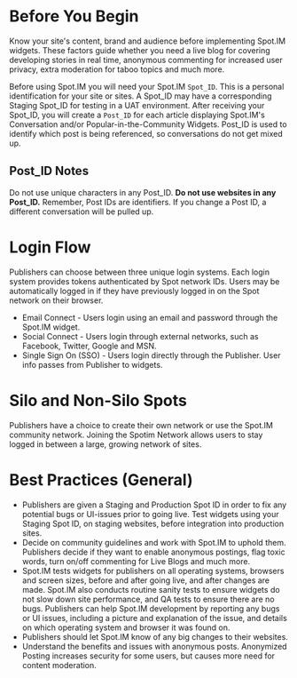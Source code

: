 # Before You Begin
Know your site's content, brand and audience before implementing Spot.IM widgets. These factors guide whether you need a live blog for covering developing stories in real time, anonymous commenting for increased user privacy, extra moderation for taboo topics and much more.

Before using Spot.IM you will need your Spot.IM `Spot_ID`. This is a personal identification for your site or sites. A Spot_ID may have a corresponding Staging Spot_ID for testing in a UAT environment. After receiving your Spot_ID, you will create a `Post_ID` for each article displaying Spot.IM's Conversation and/or Popular-in-the-Community Widgets. Post_ID is used to identify which post is being referenced, so conversations do not get mixed up.

## Post_ID Notes
Do not use unique characters in any Post_ID.
**Do not use websites in any Post_ID.**
Remember, Post IDs are identifiers. If you change a Post ID, a different conversation will be pulled up. 


# Login Flow
Publishers can choose between three unique login systems. Each login system provides tokens authenticated by Spot network IDs. Users may be automatically logged in if they have previously logged in on the Spot network on their browser. 
* Email Connect - Users login using an email and password through the Spot.IM widget. 
* Social Connect - Users login through external networks, such as Facebook, Twitter, Google and MSN.
* Single Sign On (SSO) - Users login directly through the Publisher. User info passes from Publisher to widgets. 


# Silo and Non-Silo Spots
Publishers have a choice to create their own network or use the Spot.IM community network. Joining the Spotim Network allows users to stay logged in between a large, growing network of sites.


# Best Practices (General)
* Publishers are given a Staging and Production Spot ID in order to fix any potential bugs or UI-issues prior to going live. Test widgets using your Staging Spot ID, on staging websites, before integration into production sites.
* Decide on community guidelines and work with Spot.IM to uphold them. Publishers decide if they want to enable anonymous postings, flag toxic words, turn on/off commenting for Live Blogs and much more.
* Spot.IM tests widgets for publishers on all operating systems, browsers and screen sizes, before and after going live, and after changes are made. Spot.IM also conducts routine sanity tests to ensure widgets do not slow down site performance, and QA tests to ensure there are no bugs. Publishers can help Spot.IM development by reporting any bugs or UI issues, including a picture and explanation of the issue, and details on which operating system and browser it was found on.
* Publishers should let Spot.IM know of any big changes to their websites.
* Understand the benefits and issues with anonymous posts. Anonymized Posting increases security for some users, but causes more need for content moderation.
